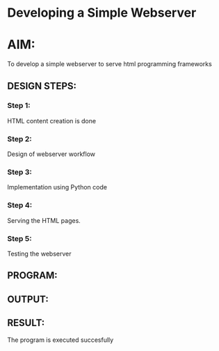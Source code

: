 # Developing a Simple Webserver

# AIM:

To develop a simple webserver to serve html programming frameworks

## DESIGN STEPS:

### Step 1:

HTML content creation is done

### Step 2:

Design of webserver workflow

### Step 3:

Implementation using Python code

### Step 4:

Serving the HTML pages.

### Step 5:

Testing the webserver

## PROGRAM:

## OUTPUT:


## RESULT:

The program is executed succesfully
